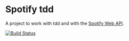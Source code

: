 # Spotify tdd

A project to work with tdd and with the [Spotify Web API](https://developer.spotify.com/web-api/).

[![Build Status](https://travis-ci.org/nathpaiva/spotify-tdd.svg?branch=master)](https://travis-ci.org/nathpaiva/spotify-tdd)
